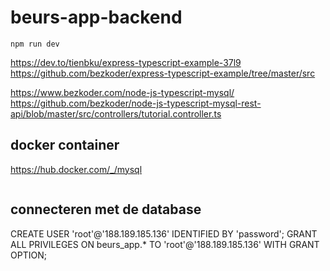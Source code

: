 # beurs-app-backend

```	
npm run dev
```

https://dev.to/tienbku/express-typescript-example-37l9
https://github.com/bezkoder/express-typescript-example/tree/master/src

https://www.bezkoder.com/node-js-typescript-mysql/
https://github.com/bezkoder/node-js-typescript-mysql-rest-api/blob/master/src/controllers/tutorial.controller.ts


## docker container
https://hub.docker.com/_/mysql

```

```

## connecteren met de database

CREATE USER 'root'@'188.189.185.136' IDENTIFIED BY 'password';
GRANT ALL PRIVILEGES ON beurs_app.* TO 'root'@'188.189.185.136' WITH GRANT OPTION;
